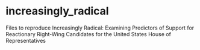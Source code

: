 # increasingly_radical
Files to reproduce Increasingly Radical: Examining Predictors of Support for Reactionary Right-Wing Candidates for the United States House of Representatives
